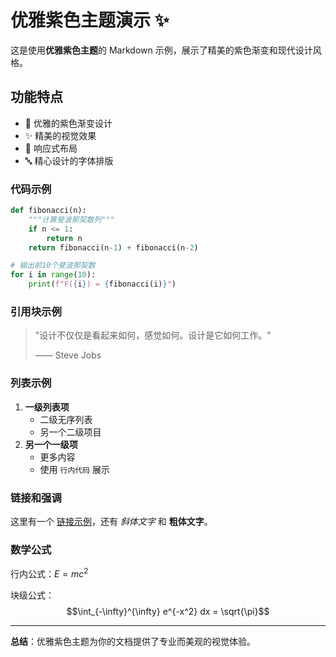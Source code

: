 <!-- theme: elegant-purple -->

# 优雅紫色主题演示 ✨

这是使用**优雅紫色主题**的 Markdown 示例，展示了精美的紫色渐变和现代设计风格。

## 功能特点

- 🎨 优雅的紫色渐变设计
- ✨ 精美的视觉效果
- 📱 响应式布局
- 🔤 精心设计的字体排版

### 代码示例

```python
def fibonacci(n):
    """计算斐波那契数列"""
    if n <= 1:
        return n
    return fibonacci(n-1) + fibonacci(n-2)

# 输出前10个斐波那契数
for i in range(10):
    print(f"F({i}) = {fibonacci(i)}")
```

### 引用块示例

> "设计不仅仅是看起来如何，感觉如何。设计是它如何工作。" 
> 
> —— Steve Jobs

### 列表示例

1. **一级列表项**
   - 二级无序列表
   - 另一个二级项目
2. **另一个一级项**
   - 更多内容
   - 使用 `行内代码` 展示

### 链接和强调

这里有一个 [链接示例](https://github.com)，还有 *斜体文字* 和 **粗体文字**。

### 数学公式

行内公式：$E = mc^2$

块级公式：
$$\int_{-\infty}^{\infty} e^{-x^2} dx = \sqrt{\pi}$$

---

**总结**：优雅紫色主题为你的文档提供了专业而美观的视觉体验。
